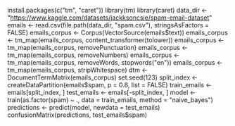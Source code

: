 
install.packages(c("tm", "caret"))
library(tm)
library(caret)
data_dir <- "https://www.kaggle.com/datasets/jackksoncsie/spam-email-dataset"
emails <- read.csv(file.path(data_dir, "spam.csv"), stringsAsFactors = FALSE)
emails_corpus <- Corpus(VectorSource(emails$text))
emails_corpus <- tm_map(emails_corpus, content_transformer(tolower))
emails_corpus <- tm_map(emails_corpus, removePunctuation)
emails_corpus <- tm_map(emails_corpus, removeNumbers)
emails_corpus <- tm_map(emails_corpus, removeWords, stopwords("en"))
emails_corpus <- tm_map(emails_corpus, stripWhitespace)
dtm <- DocumentTermMatrix(emails_corpus)
set.seed(123)
split_index <- createDataPartition(emails$spam, p = 0.8, list = FALSE)
train_emails <- emails[split_index, ]
test_emails <- emails[-split_index, ]
model <- train(as.factor(spam) ~ ., data = train_emails, method = "naive_bayes")
predictions <- predict(model, newdata = test_emails)
confusionMatrix(predictions, test_emails$spam)
